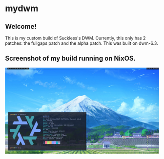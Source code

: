# mydwm

## Welcome!

This is my custom build of Suckless's DWM. Currently, this only has 2 patches: the fullgaps patch and the alpha patch. This was built on dwm-6.3.

## Screenshot of my build running on NixOS.

![DWMNix](https://github.com/tuxfanboy/mydwm/blob/main/dwm-screenshot.png)
